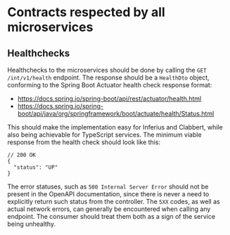 # Contracts respected by all microservices

## Healthchecks

Healthchecks to the microservices should be done by calling the `GET /int/v1/health` endpoint. The response should be a `HealthDto` object, conforming to the Spring Boot Actuator health check response format:

- https://docs.spring.io/spring-boot/api/rest/actuator/health.html
- https://docs.spring.io/spring-boot/api/java/org/springframework/boot/actuate/health/Status.html

This should make the implementation easy for Inferius and Clabbert, while also being achievable for TypeScript services. The minimum viable response from the health check should look like this:

```jsonc
// 200 OK
{
  "status": "UP"
}
```

The error statuses, such as `500 Internal Server Error` should not be present in the OpenAPI documentation, since there is never a need to explicitly return such status from the controller. The `5XX` codes, as well as actual network errors, can generally be encountered when calling any endpoint. The consumer should treat them both as a sign of the service being unhealthy.
